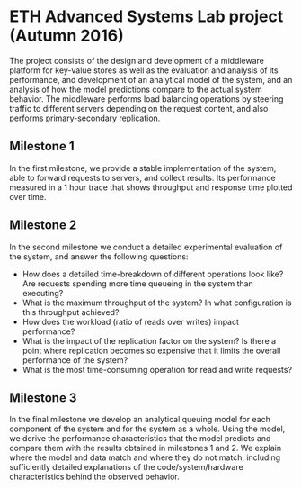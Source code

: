 # ETH Advanced Systems Lab project (Autumn 2016)
The project consists of the design and development of a middleware platform for key-value stores as well as the evaluation and analysis of its performance, and development of an analytical model of the system, and an analysis of how the model predictions compare to the actual system behavior. The middleware performs load balancing operations by steering traffic to different servers depending on the request content, and also performs primary-secondary replication.

## Milestone 1
In the first milestone, we provide a stable implementation of the system, able to forward requests to servers, and collect results. Its performance measured in a 1 hour trace that shows throughput and response time plotted over time.

## Milestone 2
In the second milestone we conduct a detailed experimental evaluation of the system, and answer the following questions:
* How does a detailed time-breakdown of different operations look like? Are requests spending more time queueing in the system than executing?
* What is the maximum throughput of the system? In what configuration is this throughput achieved?
* How does the workload (ratio of reads over writes) impact performance?
* What is the impact of the replication factor on the system? Is there a point where replication becomes so expensive that it limits the overall performance of the system?
* What is the most time-consuming operation for read and write requests?

## Milestone 3
In the final milestone we develop an analytical queuing model for each component of the system and for the system as a whole. Using the model, we derive the performance characteristics that the model predicts and compare them with the results obtained in milestones 1 and 2. We explain where the model and data match and where they do not match, including sufficiently detailed explanations of the code/system/hardware characteristics behind the observed behavior.
